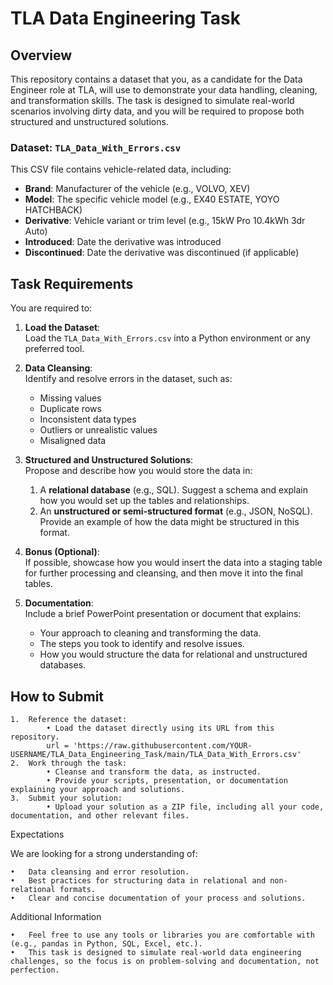 # TLA Data Engineering Task

## Overview

This repository contains a dataset that you, as a candidate for the Data Engineer role at TLA, will use to demonstrate your data handling, cleaning, and transformation skills. The task is designed to simulate real-world scenarios involving dirty data, and you will be required to propose both structured and unstructured solutions.

### Dataset: `TLA_Data_With_Errors.csv`

This CSV file contains vehicle-related data, including:
- **Brand**: Manufacturer of the vehicle (e.g., VOLVO, XEV)
- **Model**: The specific vehicle model (e.g., EX40 ESTATE, YOYO HATCHBACK)
- **Derivative**: Vehicle variant or trim level (e.g., 15kW Pro 10.4kWh 3dr Auto)
- **Introduced**: Date the derivative was introduced
- **Discontinued**: Date the derivative was discontinued (if applicable)

## Task Requirements

You are required to:

1. **Load the Dataset**:  
   Load the `TLA_Data_With_Errors.csv` into a Python environment or any preferred tool.

2. **Data Cleansing**:  
   Identify and resolve errors in the dataset, such as:
   - Missing values
   - Duplicate rows
   - Inconsistent data types
   - Outliers or unrealistic values
   - Misaligned data

3. **Structured and Unstructured Solutions**:  
   Propose and describe how you would store the data in:
   1. A **relational database** (e.g., SQL). Suggest a schema and explain how you would set up the tables and relationships.
   2. An **unstructured or semi-structured format** (e.g., JSON, NoSQL). Provide an example of how the data might be structured in this format.

4. **Bonus (Optional)**:  
   If possible, showcase how you would insert the data into a staging table for further processing and cleansing, and then move it into the final tables.

5. **Documentation**:  
   Include a brief PowerPoint presentation or document that explains:
   - Your approach to cleaning and transforming the data.
   - The steps you took to identify and resolve issues.
   - How you would structure the data for relational and unstructured databases.

## How to Submit

	1.	Reference the dataset:
			• Load the dataset directly using its URL from this repository.
   			url = 'https://raw.githubusercontent.com/YOUR-USERNAME/TLA_Data_Engineering_Task/main/TLA_Data_With_Errors.csv'
	2.	Work through the task:
			• Cleanse and transform the data, as instructed.
			• Provide your scripts, presentation, or documentation explaining your approach and solutions.
	3.	Submit your solution:
			• Upload your solution as a ZIP file, including all your code, documentation, and other relevant files.

Expectations

We are looking for a strong understanding of:

	•	Data cleansing and error resolution.
	•	Best practices for structuring data in relational and non-relational formats.
	•	Clear and concise documentation of your process and solutions.

Additional Information

	•	Feel free to use any tools or libraries you are comfortable with (e.g., pandas in Python, SQL, Excel, etc.).
	•	This task is designed to simulate real-world data engineering challenges, so the focus is on problem-solving and documentation, not perfection.
